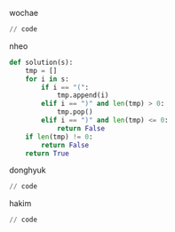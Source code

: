wochae
```py
// code
```
nheo
```py
def solution(s):
    tmp = []
    for i in s:
        if i == "(":
            tmp.append(i)
        elif i == ")" and len(tmp) > 0:
            tmp.pop()
        elif i == ")" and len(tmp) <= 0:
            return False
    if len(tmp) != 0:
        return False
    return True
```
donghyuk
```py
// code
```
hakim
```py
// code
```

